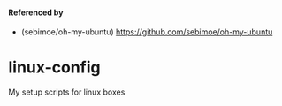 #### Referenced by

  - (sebimoe/oh-my-ubuntu) https://github.com/sebimoe/oh-my-ubuntu


# linux-config

My setup scripts for linux boxes
